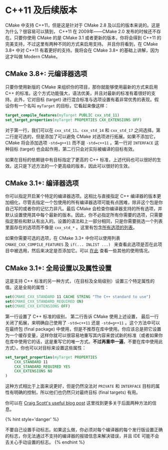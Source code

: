 # C++11 及后续版本

CMake 中支持 C++11，但是这是针对于 CMake 2.8 及以后的版本来说的。这是为什么？很容易可以猜到， C++11 在 2009年——CMake 2.0 发布的时候还不存在。只要你使用 CMake 的是 CMake 3.1 或者更新的版本，你将会得到 C++11 的完美支持，不过这里有两种不同的方式来启用支持。 并且你将看到，在 CMake 3.8+ 中对 C++11 有着更好的支持。我将会在 CMake 3.8+ 的基础上讲解，因为这才叫做 Modern CMake。 


## CMake 3.8+: 元编译器选项

只要你使用新版的 CMake 来组织你的项目，那你就能够使用最新的方式来启用 C++ 的标准。这个方式功能强大，语法优美，并且对最新的标准有着很好的支持。此外，它对目标 (target) 进行混合标准与选项设置有着非常优秀的表现。假设你有一个名叫 `myTarget` 的目标，它看起来像这样：

```cmake
target_compile_features(myTarget PUBLIC cxx_std_11)
set_target_properties(myTarget PROPERTIES CXX_EXTENSIONS OFF)
```

对于第一行，我们可以在 `cxx_std_11`、`cxx_std_14` 和 `cxx_std_17` 之间选择。第二行是可选的，但是添加了可以避免 CMake 对选项进行拓展。如果不添加它，CMake 将会添加选项 `-std=g++11` 而不是 `-std=c++11` 。第一行对 `INTERFACE` 这种目标 (target) 也会起作用，第二行只会对实际被编译的目标有效。

如果在目标的依赖链中有目标指定了更高的 C++ 标准，上述代码也可以很好的生效。这只是下述方法的一个更高级的版本，因此可以很好的生效。

## CMake 3.1+: 编译器选项

你可以指定开启某个特定的编译器选项。这相比与直接指定 C++ 编译器的版本更加细化，尽管去指定一个包使用的所有编译器选项可能有点困难，除非这个包是你自己写的或者你的记忆力非凡。最后 CMake 会检查你编译器支持的所有选项，并默认设置使用其中每个最新的版本。因此，你不必指定所有你需要的选项，只需要指定那些和默认有出入的。设置的语法和上一部分相同，只是你需要挑选一个列表里面存在的选项而不像是 `cxx_std_*` 。这里有包含[所有选项的列表](https://cmake.org/cmake/help/latest/prop_gbl/CMAKE_CXX_KNOWN_FEATURES.html)。

如果你需要可选的选项，在 CMake 3.3+ 中你可以使用列表 `CMAKE_CXX_COMPILE_FEATURES` 及 `if(... INLIST ...) ` 来查看此选项是否在此项目中被选用，然后来决定是否添加它。可以 [在此](https://cmake.org/cmake/help/latest/manual/cmake-compile-features.7.html) 查看一些其他的使用情况。


## CMake 3.1+: 全局设置以及属性设置

这是支持 C++ 标准的另一种方式，（在目标及全局级别）设置三个特定属性的值。这是全局的属性：

```cmake
set(CMAKE_CXX_STANDARD 11 CACHE STRING "The C++ standard to use")
set(CMAKE_CXX_STANDARD_REQUIRED ON)
set(CMAKE_CXX_EXTENSIONS OFF)
```

第一行设置了 C++ 标准的级别， 第二行告诉 CMake 使用上述设置， 最后一行关闭了拓展，来明确自己使用了 `-std=c++11` 还是 `-std=g++11` 。这个方法中可以在最终包 (final package) 中使用，但是不推荐在库中使用。你应该总是把它设置为一个缓存变量，这样你就可以很容易地重写其内容来尝试新的标准（或者如果你在库中使用它的话，这是重写它的唯一方式。**不过再重申一遍**，不要在库中使用此方式）。你也可以对目标来设置这些属性：

```cmake
set_target_properties(myTarget PROPERTIES
    CXX_STANDARD 11
    CXX_STANDARD_REQUIRED YES
    CXX_EXTENSIONS NO
)
```

这种方式相比于上面来说更好，但是仍然没法对 `PRIVATE` 和 `INTERFACE` 目标的属性有明确的控制，所以他们也仍然只对最终目标 (final targets) 有用。

你可以在 [Craig Scott's useful blog post][crascit] 这里找到更多关于后面两种方法的信息。 

{% hint style='danger' %}

不要自己设置手动标志。如果这么做，你必须对每个编译器的每个发行版设置正确的标志，你无法通过不支持的编译器的报错信息来解决错误，并且 IDE 可能不会去关心手动设置的标志。
{% endhint %}

[crascit]: https://crascit.com/2015/03/28/enabling-cxx11-in-cmake/
